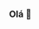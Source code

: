 ### Olá 👋

<!--
**maanlitchs/maanlitchs** is a ✨ _special_ ✨ repository because its `README.md` (this file) appears on your GitHub profile.

Estou estudando na Alura
Estou me desenvolvendo na linguagem JavaScript
Utilizo esse espaço para minha organização e compartilhamento dos meu projetos desenvolvidos

Você pode entrar em contato comigo 📫
00001114486279sp@al.educacao.sp.gov.br
@maanlitchs

![https://media.giphy.com/media/v1.Y2lkPTc5MGI3NjExZ20wcGRod3FwZDN0ZmwzM2RiemNhOGIyd2lvcW9qcGg0eXdxcXYzNCZlcD12MV9naWZzX3NlYXJjaCZjdD1n/MDJ9IbxxvDUQM/giphy.gif](link)
